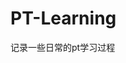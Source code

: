 































































































































# PT-Learning
记录一些日常的pt学习过程
